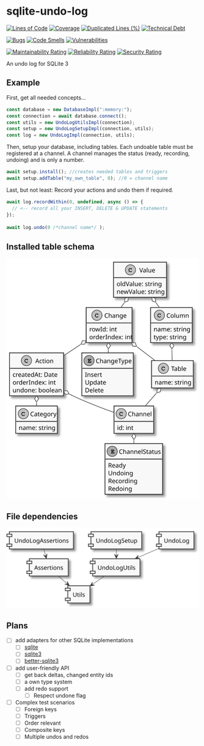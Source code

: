 # sqlite-undo-log

[![Lines of Code](https://sonarcloud.io/api/project_badges/measure?project=Lotes_sqlite-undo-log&metric=ncloc)](https://sonarcloud.io/summary/new_code?id=Lotes_sqlite-undo-log)
[![Coverage](https://sonarcloud.io/api/project_badges/measure?project=Lotes_sqlite-undo-log&metric=coverage)](https://sonarcloud.io/summary/new_code?id=Lotes_sqlite-undo-log)
[![Duplicated Lines (%)](https://sonarcloud.io/api/project_badges/measure?project=Lotes_sqlite-undo-log&metric=duplicated_lines_density)](https://sonarcloud.io/summary/new_code?id=Lotes_sqlite-undo-log)
[![Technical Debt](https://sonarcloud.io/api/project_badges/measure?project=Lotes_sqlite-undo-log&metric=sqale_index)](https://sonarcloud.io/summary/new_code?id=Lotes_sqlite-undo-log)

[![Bugs](https://sonarcloud.io/api/project_badges/measure?project=Lotes_sqlite-undo-log&metric=bugs)](https://sonarcloud.io/summary/new_code?id=Lotes_sqlite-undo-log)
[![Code Smells](https://sonarcloud.io/api/project_badges/measure?project=Lotes_sqlite-undo-log&metric=code_smells)](https://sonarcloud.io/summary/new_code?id=Lotes_sqlite-undo-log)
[![Vulnerabilities](https://sonarcloud.io/api/project_badges/measure?project=Lotes_sqlite-undo-log&metric=vulnerabilities)](https://sonarcloud.io/summary/new_code?id=Lotes_sqlite-undo-log)

[![Maintainability Rating](https://sonarcloud.io/api/project_badges/measure?project=Lotes_sqlite-undo-log&metric=sqale_rating)](https://sonarcloud.io/summary/new_code?id=Lotes_sqlite-undo-log)
[![Reliability Rating](https://sonarcloud.io/api/project_badges/measure?project=Lotes_sqlite-undo-log&metric=reliability_rating)](https://sonarcloud.io/summary/new_code?id=Lotes_sqlite-undo-log)
[![Security Rating](https://sonarcloud.io/api/project_badges/measure?project=Lotes_sqlite-undo-log&metric=security_rating)](https://sonarcloud.io/summary/new_code?id=Lotes_sqlite-undo-log)

An undo log for SQLite 3

## Example

First, get all needed concepts...

```typescript
const database = new DatabaseImpl(":memory:");
const connection = await database.connect();
const utils = new UndoLogUtilsImpl(connection);
const setup = new UndoLogSetupImpl(connection, utils);
const log = new UndoLogImpl(connection, utils);
```

Then, setup your database, including tables. Each undoable table must be registered at a channel. A channel manages the status (ready, recording, undoing) and is only a number.

```typescript
await setup.install(); //creates needed tables and triggers
await setup.addTable("my_own_table", 0); //0 = channel name
```

Last, but not least: Record your actions and undo them if required.

```typescript
await log.recordWithin(0, undefined, async () => {
  // <-- record all your INSERT, DELETE & UPDATE statements
});

await log.undo(0 /*channel name*/ );
```

## Installed table schema
![](docs/tables.svg)

## File dependencies
![](docs/architecture.svg)

## Plans
* [ ] add adapters for other SQLite implementations
  * [ ] [sqlite](https://www.npmjs.com/package/sqlite)
  * [ ] [sqlite3](https://github.com/TryGhost/node-sqlite3)
  * [ ] [better-sqlite3](https://github.com/WiseLibs/better-sqlite3)
* [ ] add user-friendly API
  * [ ] get back deltas, changed entity ids
  * [ ] a own type system
  * [ ] add redo support
    * [ ] Respect undone flag
* [ ] Complex test scenarios
    * [ ] Foreign keys
    * [ ] Triggers
    * [ ] Order relevant
    * [ ] Composite keys
    * [ ] Multiple undos and redos
